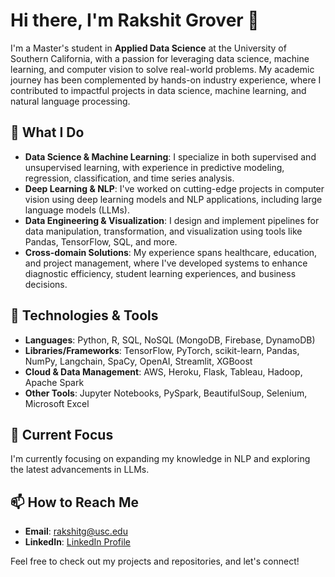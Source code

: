 
# Hi there, I'm Rakshit Grover 👋

I'm a Master's student in **Applied Data Science** at the University of Southern California, with a passion for leveraging data science, machine learning, and computer vision to solve real-world problems. My academic journey has been complemented by hands-on industry experience, where I contributed to impactful projects in data science, machine learning, and natural language processing.

## 🚀 What I Do

- **Data Science & Machine Learning**: I specialize in both supervised and unsupervised learning, with experience in predictive modeling, regression, classification, and time series analysis.
- **Deep Learning & NLP**: I've worked on cutting-edge projects in computer vision using deep learning models and NLP applications, including large language models (LLMs).
- **Data Engineering & Visualization**: I design and implement pipelines for data manipulation, transformation, and visualization using tools like Pandas, TensorFlow, SQL, and more.
- **Cross-domain Solutions**: My experience spans healthcare, education, and project management, where I've developed systems to enhance diagnostic efficiency, student learning experiences, and business decisions.

## 🔧 Technologies & Tools

- **Languages**: Python, R, SQL, NoSQL (MongoDB, Firebase, DynamoDB)
- **Libraries/Frameworks**: TensorFlow, PyTorch, scikit-learn, Pandas, NumPy, Langchain, SpaCy, OpenAI, Streamlit, XGBoost
- **Cloud & Data Management**: AWS, Heroku, Flask, Tableau, Hadoop, Apache Spark
- **Other Tools**: Jupyter Notebooks, PySpark, BeautifulSoup, Selenium, Microsoft Excel

## 🌱 Current Focus
I'm currently focusing on expanding my knowledge in NLP and exploring the latest advancements in LLMs.

## 📫 How to Reach Me

- **Email**: [rakshitg@usc.edu](mailto:rakshitg@usc.edu)
- **LinkedIn**: [LinkedIn Profile](https://www.linkedin.com/in/rakshit-grover-33825a1b2/)

Feel free to check out my projects and repositories, and let's connect!
